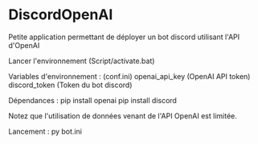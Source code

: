 # DiscordOpenAI
Petite application permettant de déployer un bot discord utilisant l'API d'OpenAI

Lancer l'environnement (Script/activate.bat) 

Variables d'environnement : (conf.ini)
    openai_api_key (OpenAI API token)
    discord_token (Token du bot discord)

Dépendances : 
    pip install openai
    pip install discord

Notez que l'utilisation de données venant de l'API OpenAI est limitée.

Lancement : py bot.ini